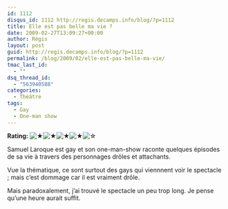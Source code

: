 ```yaml
---
id: 1112
disqus_id: 1112 http://regis.decamps.info/blog/?p=1112
title: Elle est pas belle ma vie ?
date: 2009-02-27T13:09:27+00:00
author: Régis
layout: post
guid: http://regis.decamps.info/blog/?p=1112
permalink: /blog/2009/02/elle-est-pas-belle-ma-vie/
tmac_last_id:
  - ""
dsq_thread_id:
  - "563940588"
categories:
  - Théâtre
tags:
  - Gay
  - One-man show
---
```

**Rating:** ![&#9733;](http://regis.decamps.info/blog/wp-content/plugins/xavins-review-ratings/default/star.png "4/5")![&#9733;](http://regis.decamps.info/blog/wp-content/plugins/xavins-review-ratings/default/star.png "4/5")![&#9733;](http://regis.decamps.info/blog/wp-content/plugins/xavins-review-ratings/default/star.png "4/5")![&#9733;](http://regis.decamps.info/blog/wp-content/plugins/xavins-review-ratings/default/star.png "4/5")![&#9734;](http://regis.decamps.info/blog/wp-content/plugins/xavins-review-ratings/default/blank_star.png "4/5") 

Samuel Laroque est gay et son one-man-show raconte quelques épisodes de sa vie à travers des personnages drôles et attachants.

Vue la thématique, ce sont surtout des gays qui viennnent voir le spectacle ; mais c’est dommage car il est vraiment drôle.

Mais paradoxalement, j’ai trouvé le spectacle un peu trop long. Je pense qu’une heure aurait suffit.
